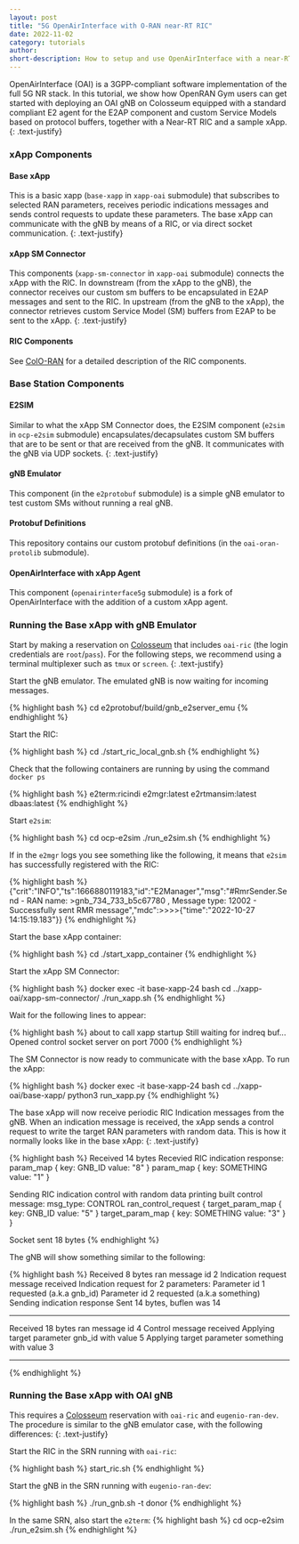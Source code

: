 ```yaml
---
layout: post
title: "5G OpenAirInterface with O-RAN near-RT RIC"
date: 2022-11-02
category: tutorials
author:
short-description: How to setup and use OpenAirInterface with a near-RT RIC
---
```


OpenAirInterface (OAI) is a 3GPP-compliant software implementation of the full 5G NR stack. In this tutorial, we show how OpenRAN Gym users can get started with deploying  an OAI gNB on Colosseum equipped with a standard compliant E2 agent for the E2AP component and custom Service Models based on protocol buffers, together with a Near-RT RIC and a sample xApp.
{: .text-justify}

### xApp Components
#### Base xApp
This is a basic xapp (`base-xapp` in `xapp-oai` submodule) that subscribes to selected RAN parameters, receives periodic indications messages and sends control requests to update these parameters. The base xApp can communicate with the gNB by means of a RIC, or via direct socket communication.
{: .text-justify}

#### xApp SM Connector
This components (`xapp-sm-connector` in `xapp-oai` submodule) connects the xApp with the RIC. In downstream (from the xApp to the gNB), the connector receives our custom sm buffers to be encapsulated in E2AP messages and sent to the RIC. In upstream (from the gNB to the xApp), the connector retrieves custom Service Model (SM) buffers from E2AP to be sent to the xApp.
{: .text-justify}

#### RIC Components 
See [ColO-RAN](o-ran-frameworks/coloran) for a detailed description of the RIC components.


### Base Station Components
#### E2SIM
Similar to what the xApp SM Connector does, the E2SIM component (`e2sim` in `ocp-e2sim` submodule) encapsulates/decapsulates custom SM buffers that are to be sent or that are received from the gNB. It communicates with the gNB via UDP sockets.
{: .text-justify}

#### gNB Emulator
This component (in the `e2protobuf` submodule) is a simple gNB emulator to test custom SMs without running a real gNB. 

#### Protobuf Definitions
This repository contains our custom protobuf definitions (in the `oai-oran-protolib` submodule).

#### OpenAirInterface with xApp Agent
This component (`openairinterface5g` submodule) is a fork of OpenAirInterface with the addition of a custom xApp agent.

### Running the Base xApp with gNB Emulator 
Start by making a reservation on [Colosseum](/experimental-platforms/colosseum) that includes `oai-ric` (the login credentials are `root`/`pass`).  For the following steps, we recommend using a terminal multiplexer such as `tmux` or `screen`.
{: .text-justify}

Start the gNB emulator. The emulated gNB is now waiting for incoming messages.

{% highlight bash %}
cd
e2protobuf/build/gnb_e2server_emu
{% endhighlight %}

Start the RIC:

{% highlight bash %}
cd
./start_ric_local_gnb.sh
{% endhighlight %}

Check that the following containers are running by using the command `docker ps`

{% highlight bash %}
e2term:ricindi
e2mgr:latest
e2rtmansim:latest
dbaas:latest
{% endhighlight %}

Start `e2sim`:

{% highlight bash %}
cd ocp-e2sim
./run_e2sim.sh
{% endhighlight %}

If in the `e2mgr` logs you see something like the following, it means that `e2sim` has successfully registered with the RIC:

{% highlight bash %}
{"crit":"INFO","ts":1666880119183,"id":"E2Manager","msg":"#RmrSender.Send - RAN name: >gnb_734_733_b5c67780 , Message type: 12002 - Successfully sent RMR message","mdc":>>>>{"time":"2022-10-27 14:15:19.183"}}
{% endhighlight %}

Start the base xApp container: 

{% highlight bash %}
cd
./start_xapp_container
{% endhighlight %}

Start the xApp SM Connector:

{% highlight bash %}
docker exec -it base-xapp-24 bash
cd ../xapp-oai/xapp-sm-connector/
./run_xapp.sh
{% endhighlight %}

Wait for the following lines to appear:

{% highlight bash %}
about to call xapp startup
Still waiting for indreq buf...
Opened control socket server on port 7000
{% endhighlight %}

The SM Connector is now ready to communicate with the base xApp. To run the xApp:

{% highlight bash %}
docker exec -it base-xapp-24 bash
cd ../xapp-oai/base-xapp/
python3 run_xapp.py
{% endhighlight %}

The base xApp will now receive periodic RIC Indication messages from the gNB. When an indication message is received, the xApp sends a control request to write the target RAN parameters with random data. This is how it normally looks like in the base xApp:
{: .text-justify}

{% highlight bash %}
Received  14  bytes
Recevied RIC indication response:
param_map {
  key: GNB_ID
  value: "8"
}
param_map {
  key: SOMETHING
  value: "1"
}

Sending RIC indication control with random data
printing built control message:
msg_type: CONTROL
ran_control_request {
  target_param_map {
    key: GNB_ID
    value: "5"
  }
  target_param_map {
    key: SOMETHING
    value: "3"
  }
}

Socket sent 18 bytes
{% endhighlight %}

The gNB will show something similar to the following:

{% highlight bash %}
Received 8 bytes
ran message id 2
Indication request message received
Indication request for 2 parameters:
        Parameter id 1 requested (a.k.a gnb_id)
        Parameter id 2 requested (a.k.a something)
Sending indication response
Sent 14 bytes, buflen was 14

-------------------------------
Received 18 bytes
ran message id 4
Control message received
Applying target parameter gnb_id with value 5
Applying target parameter something with value 3

-------------------------------
{% endhighlight %}

### Running the Base xApp with OAI gNB 
This requires a [Colosseum](/experimental-platforms/colosseum) reservation with `oai-ric` and `eugenio-ran-dev`. The procedure is similar to the gNB emulator case, with the following differences:
{: .text-justify}

Start the RIC in the SRN running with `oai-ric`:

{% highlight bash %}
start_ric.sh
{% endhighlight %}

Start the gNB in the SRN running with `eugenio-ran-dev`:

{% highlight bash %}
./run_gnb.sh -t donor
{% endhighlight %}

In the same SRN, also start the `e2term`:
{% highlight bash %}
cd ocp-e2sim
./run_e2sim.sh
{% endhighlight %}
